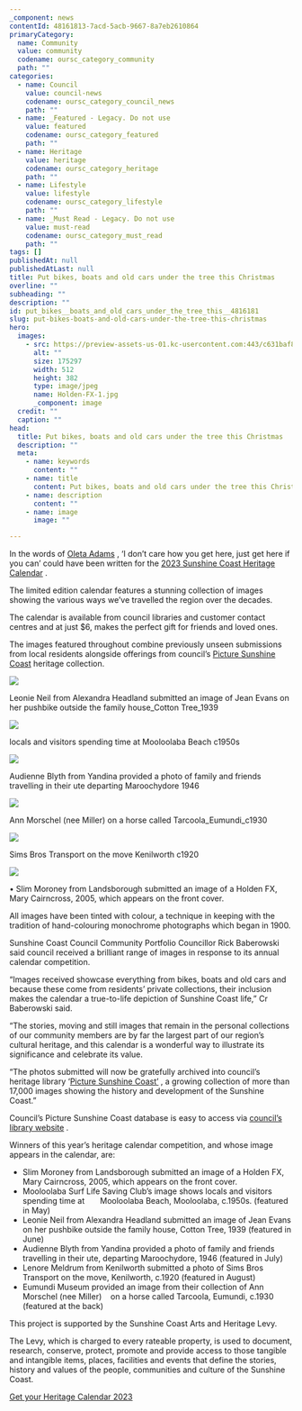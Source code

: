 ```yaml
---
_component: news
contentId: 48161813-7acd-5acb-9667-8a7eb2610864
primaryCategory:
  name: Community
  value: community
  codename: oursc_category_community
  path: ""
categories:
  - name: Council
    value: council-news
    codename: oursc_category_council_news
    path: ""
  - name: _Featured - Legacy. Do not use
    value: featured
    codename: oursc_category_featured
    path: ""
  - name: Heritage
    value: heritage
    codename: oursc_category_heritage
    path: ""
  - name: Lifestyle
    value: lifestyle
    codename: oursc_category_lifestyle
    path: ""
  - name: _Must Read - Legacy. Do not use
    value: must-read
    codename: oursc_category_must_read
    path: ""
tags: []
publishedAt: null
publishedAtLast: null
title: Put bikes, boats and old cars under the tree this Christmas
overline: ""
subheading: ""
description: ""
id: put_bikes__boats_and_old_cars_under_the_tree_this__4816181
slug: put-bikes-boats-and-old-cars-under-the-tree-this-christmas
hero:
  images:
    - src: https://preview-assets-us-01.kc-usercontent.com:443/c631baf8-1b46-001f-580c-d0001b68b4a8/cd145205-ada7-4106-9eb2-e0b4d8c2f63f/Holden-FX-1.jpg
      alt: ""
      size: 175297
      width: 512
      height: 382
      type: image/jpeg
      name: Holden-FX-1.jpg
      _component: image
  credit: ""
  caption: ""
head:
  title: Put bikes, boats and old cars under the tree this Christmas
  description: ""
  meta:
    - name: keywords
      content: ""
    - name: title
      content: Put bikes, boats and old cars under the tree this Christmas
    - name: description
      content: ""
    - name: image
      image: ""

---
```

In the words of [Oleta Adams](https://youtu.be/K2-yUQS70Kc)
, ‘I don’t care how you get here, just get here if you can’ could have been written for the [2023 Sunshine Coast Heritage Calendar](https://heritage.sunshinecoast.qld.gov.au/Programs-and-Events/Heritage-Calendar-2023)
.

The limited edition calendar features a stunning collection of images showing the various ways we’ve travelled the region over the decades.

The calendar is available from council libraries and customer contact centres and at just $6, makes the perfect gift for friends and loved ones.

The images featured throughout combine previously unseen submissions from local residents alongside offerings from council’s [Picture Sunshine Coast](https://sunshinecoast.spydus.com/cgi-bin/spydus.exe/MSGTRNGEN/WPAC/PSC?HOMEPRMS=PSCPARAMS)
&#x20;heritage collection.

![](https://preview-assets-us-01.kc-usercontent.com:443/c631baf8-1b46-001f-580c-d0001b68b4a8/395c27b3-0a94-46c5-b4c4-1c3784f02831/Leonie-Neil-from-Alexandra-Headland-submitted-an-image-of-Jean-Evans-on-her-pushbike-outside-the-family-house_Cotton-Tree_1939-scaled.jpg)

Leonie Neil from Alexandra Headland submitted an image of Jean Evans on her pushbike outside the family house\_Cotton Tree\_1939

![](https://preview-assets-us-01.kc-usercontent.com:443/c631baf8-1b46-001f-580c-d0001b68b4a8/0665c5d7-6f36-4174-9113-c63e2861c67a/locals-and-visitors-spending-time-at-Mooloolaba-Beach-c1950s-scaled.jpg)

locals and visitors spending time at Mooloolaba Beach c1950s

![](https://preview-assets-us-01.kc-usercontent.com:443/c631baf8-1b46-001f-580c-d0001b68b4a8/39390e0f-2bf1-49d9-947b-79f8e4ec1b57/Audienne-Blyth-from-Yandina-provided-a-photo-of-family-and-friends-travelling-in-their-ute-departing-Maroochydore-1946-scaled.jpg)

Audienne Blyth from Yandina provided a photo of family and friends travelling in their ute departing Maroochydore 1946

![](https://preview-assets-us-01.kc-usercontent.com:443/c631baf8-1b46-001f-580c-d0001b68b4a8/176266c7-60f3-4e32-ac1a-7f5a5ace2ae0/Ann-Morschel-nee-Miller-on-a-horse-called-Tarcoola_Eumundi_c1930.jpg)

Ann Morschel (nee Miller) on a horse called Tarcoola\_Eumundi\_c1930

![](https://preview-assets-us-01.kc-usercontent.com:443/c631baf8-1b46-001f-580c-d0001b68b4a8/86419986-8edb-46fe-9eb0-1dbcf9c41489/Sims-Bros-Transport-on-the-move-Kenilworth-c1920-scaled.jpg)

Sims Bros Transport on the move Kenilworth c1920

![](https://preview-assets-us-01.kc-usercontent.com:443/c631baf8-1b46-001f-580c-d0001b68b4a8/f7ef7469-01d3-4777-bade-97c68a5d8727/Holden-FX.jpg)

• Slim Moroney from Landsborough submitted an image of a Holden FX, Mary Cairncross, 2005, which appears on the front cover.

All images have been tinted with colour, a technique in keeping with the tradition of hand-colouring monochrome photographs which began in 1900.

Sunshine Coast Council Community Portfolio Councillor Rick Baberowski said council received a brilliant range of images in response to its annual calendar competition.

“Images received showcase everything from bikes, boats and old cars and because these come from residents’ private collections, their inclusion makes the calendar a true-to-life depiction of Sunshine Coast life,” Cr Baberowski said.

“The stories, moving and still images that remain in the personal collections of our community members are by far the largest part of our region’s cultural heritage, and this calendar is a wonderful way to illustrate its significance and celebrate its value.

“The photos submitted will now be gratefully archived into council’s heritage library ‘[Picture Sunshine Coast’](https://sunshinecoast.spydus.com/cgi-bin/spydus.exe/MSGTRNGEN/WPAC/PSC?HOMEPRMS=PSCPARAMS)
, a growing collection of more than 17,000 images showing the history and development of the Sunshine Coast.”

Council’s Picture Sunshine Coast database is easy to access via [council’s library website](https://sunshinecoast.spydus.com/cgi-bin/spydus.exe/MSGTRNGEN/WPAC/PSC?HOMEPRMS=PSCPARAMS)
.

Winners of this year’s heritage calendar competition, and whose image appears in the calendar, are:

*   Slim Moroney from Landsborough submitted an image of a Holden FX, Mary Cairncross, 2005, which appears on the front cover.
*   Mooloolaba Surf Life Saving Club’s image shows locals and visitors spending time at       Mooloolaba Beach, Mooloolaba, c.1950s. (featured in May)
*   Leonie Neil from Alexandra Headland submitted an image of Jean Evans on her pushbike outside the family house, Cotton Tree, 1939 (featured in June)
*   Audienne Blyth from Yandina provided a photo of family and friends travelling in their ute, departing Maroochydore, 1946 (featured in July)
*   Lenore Meldrum from Kenilworth submitted a photo of Sims Bros Transport on the move, Kenilworth, c.1920 (featured in August)
*   Eumundi Museum provided an image from their collection of Ann Morschel (nee Miller)    on a horse called Tarcoola, Eumundi, c.1930 (featured at the back)

This project is supported by the Sunshine Coast Arts and Heritage Levy.

The Levy, which is charged to every rateable property, is used to document, research, conserve, protect, promote and provide access to those tangible and intangible items, places, facilities and events that define the stories, history and values of the people, communities and culture of the Sunshine Coast.

[Get your Heritage Calendar 2023](https://heritage.sunshinecoast.qld.gov.au/Programs-and-Events/Heritage-Calendar-2023)
